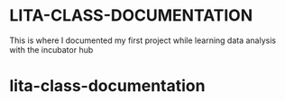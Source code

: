 # LITA-CLASS-DOCUMENTATION
This is where I documented my first project while learning data analysis with the incubator hub
# lita-class-documentation
